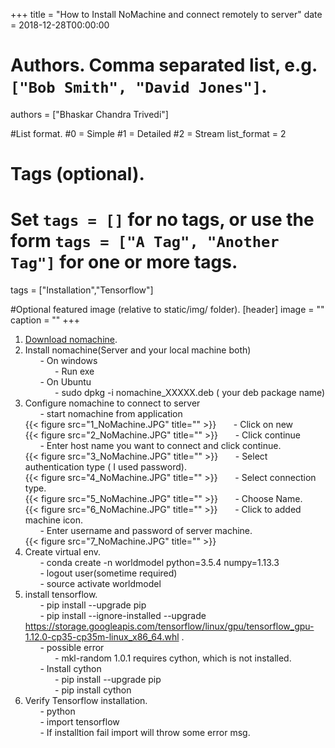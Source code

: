 +++
title = "How to Install NoMachine and connect remotely to server" 
date = 2018-12-28T00:00:00

# Authors. Comma separated list, e.g. `["Bob Smith", "David Jones"]`.
authors = ["Bhaskar Chandra Trivedi"]

#List format.
#0 = Simple
#1 = Detailed
#2 = Stream
list_format = 2

# Tags (optional).
#   Set `tags = []` for no tags, or use the form `tags = ["A Tag", "Another Tag"]` for one or more tags.
tags = ["Installation","Tensorflow"]


#Optional featured image (relative to static/img/ folder).
[header] 
image = "" 
caption = "" 
+++
1. [Download nomachine](https://www.nomachine.com/download).<br/>
2. Install nomachine(Server and your local machine both)<br/>
&nbsp;  &nbsp;  &nbsp; - On windows<br/>
&nbsp;  &nbsp;  &nbsp; &nbsp;  &nbsp;  &nbsp; - Run exe<br/>
&nbsp;  &nbsp;  &nbsp; - On Ubuntu<br/>
&nbsp;  &nbsp;  &nbsp; &nbsp;  &nbsp;  &nbsp; - sudo dpkg -i nomachine_XXXXX.deb ( your deb package name)<br/>
3. Configure nomachine to connect to server<br/>
&nbsp;  &nbsp;  &nbsp; - start nomachine from application<br/>
{{< figure src="1_NoMachine.JPG" title="" >}}
&nbsp;  &nbsp;  &nbsp; - Click on new<br/>
{{< figure src="2_NoMachine.JPG" title="" >}}
&nbsp;  &nbsp;  &nbsp; - Click continue<br/>
&nbsp;  &nbsp;  &nbsp; - Enter host name you want to connect and click continue.<br/>
{{< figure src="3_NoMachine.JPG" title="" >}}
&nbsp;  &nbsp;  &nbsp; - Select authentication type ( I used password).<br/>
{{< figure src="4_NoMachine.JPG" title="" >}}
&nbsp;  &nbsp;  &nbsp; - Select connection type.<br/>
{{< figure src="5_NoMachine.JPG" title="" >}}
&nbsp;  &nbsp;  &nbsp; - Choose Name.<br/>
{{< figure src="6_NoMachine.JPG" title="" >}}
&nbsp;  &nbsp;  &nbsp; - Click to added machine icon.<br/>
&nbsp;  &nbsp;  &nbsp; - Enter username and password of server machine.<br/>
{{< figure src="7_NoMachine.JPG" title="" >}}
5. Create virtual env.<br/>
&nbsp;  &nbsp;  &nbsp;  - conda create -n worldmodel python=3.5.4 numpy=1.13.3<br/>
&nbsp;  &nbsp;  &nbsp;  - logout user(sometime required)<br/>
&nbsp;  &nbsp;  &nbsp;  - source activate worldmodel<br/>
6. install tensorflow.<br/>
&nbsp;  &nbsp;  &nbsp;  - pip install --upgrade pip<br/>
&nbsp;  &nbsp;  &nbsp;  - pip install --ignore-installed --upgrade https://storage.googleapis.com/tensorflow/linux/gpu/tensorflow_gpu-1.12.0-cp35-cp35m-linux_x86_64.whl
.<br/>
&nbsp;  &nbsp;  &nbsp;  - possible error<br/>
&nbsp;  &nbsp;  &nbsp;  &nbsp;  &nbsp;  &nbsp;  - mkl-random 1.0.1 requires cython, which is not installed.<br/>
&nbsp;  &nbsp;  &nbsp;  - Install cython<br/>
&nbsp;  &nbsp;  &nbsp;  &nbsp;  &nbsp;  &nbsp;  - pip install --upgrade pip<br/>
&nbsp;  &nbsp;  &nbsp;  &nbsp;  &nbsp;  &nbsp;  - pip install cython<br/>
7. Verify Tensorflow installation.<br/>
&nbsp;  &nbsp;  &nbsp;  - python<br/>
&nbsp;  &nbsp;  &nbsp;  - import tensorflow<br/>
&nbsp;  &nbsp;  &nbsp;  - If installtion fail import will throw some error msg.<br/>
